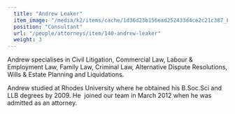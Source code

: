 ```yaml
---
  title: "Andrew Leaker"
  item_image: "/media/k2/items/cache/1d36d23b156ead252433d4ce2c21c387_L.jpg"
  position: "Consultant"
  url: "/people/attorneys/item/140-andrew-leaker"
  weight: 3
---
```


Andrew specialises in Civil Litigation, Commercial Law, Labour & Employment Law, Family Law, Criminal Law, Alternative Dispute Resolutions, Wills & Estate Planning and Liquidations. 
<!--more-->
Andrew studied at Rhodes University where he obtained his B.Soc.Sci and LLB degrees by 2009. He  joined our team in March 2012 when he was admitted as an attorney.